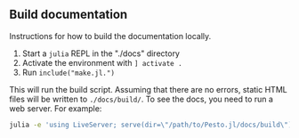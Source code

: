 ## Build documentation

Instructions for how to build the documentation locally.

1. Start a `julia` REPL in the "./docs" directory
2. Activate the environment with `] activate .`
3. Run `include("make.jl.")`

This will run the build script. Assuming that there are no errors, static HTML files will be written to `./docs/build/`. To see the docs, you need to run a web server. For example:

```bash
julia -e 'using LiveServer; serve(dir=\"/path/to/Pesto.jl/docs/build\")'
``` 


